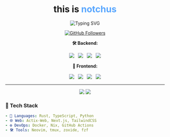 <h1 align="center">
  this is <span style="color:#58a6ff;">notchus</span><br/>
</h1>

<p align="center" height="45">
  <img src="https://readme-typing-svg.demolab.com/?lines=steve%20is%20not%20bald;building%20a%20twittergram%20but%20better;what%20about%20cool%20ideas&font=Fira%20Code&center=true&width=440&height=45&color=58A6FF&vCenter=true&pause=1000&size=22" alt="Typing SVG" />
</p>

<p align="center">
  <a href="https://github.com/notchus">
    <img src="https://img.shields.io/github/followers/notchus?label=Followers&style=social" alt="GitHub Followers" />
  </a>
</p>

<p align="center">
  <strong>🛠️ Backend:</strong><br />
  <br />
  <img src="https://img.shields.io/badge/Built%20with-Rust-orange?style=flat-square&logo=rust&logoColor=white" />
  &nbsp;
  <img src="https://img.shields.io/badge/Backend-Actix-blue?style=flat-square&logo=actix-web&logoColor=white" />
  &nbsp;
  <img src="https://img.shields.io/badge/Cache-Redis-red?style=flat-square&logo=redis&logoColor=white" />
  &nbsp;
  <img src="https://img.shields.io/badge/Database-PostgreSQL-316192?style=flat-square&logo=postgresql&logoColor=white" />
</p>

<p align="center">
  <strong>🎨 Frontend:</strong><br />
  <br />
  <img src="https://img.shields.io/badge/Frontend-Next.js-black?style=flat-square&logo=next.js&logoColor=white" />
  &nbsp;
  <img src="https://img.shields.io/badge/Frontend-Angular-DD0031?style=flat-square&logo=angular&logoColor=white" />
  &nbsp;
  <img src="https://img.shields.io/badge/Styles-UnoCSS-333333?style=flat-square&logo=tailwindcss&logoColor=white" />
  &nbsp;
  <img src="https://img.shields.io/badge/Mobile-Flutter-02569B?style=flat-square&logo=flutter&logoColor=white" />
</p>

---

<p align="center"> <img src="https://github-readme-stats.vercel.app/api?username=notchus&show_icons=true&theme=github_dark&hide_border=true" /> <img src="https://github-readme-streak-stats.herokuapp.com/?user=notchus&theme=github-dark&hide_border=true" /> </p>

### 🚀 Tech Stack
```yaml
- 🔧 Languages: Rust, TypeScript, Python
- 🌐 Web: Actix-Web, Next.js, TailwindCSS
- ⚙️ DevOps: Docker, Nix, GitHub Actions
- 🛠️ Tools: Neovim, tmux, zoxide, fzf
